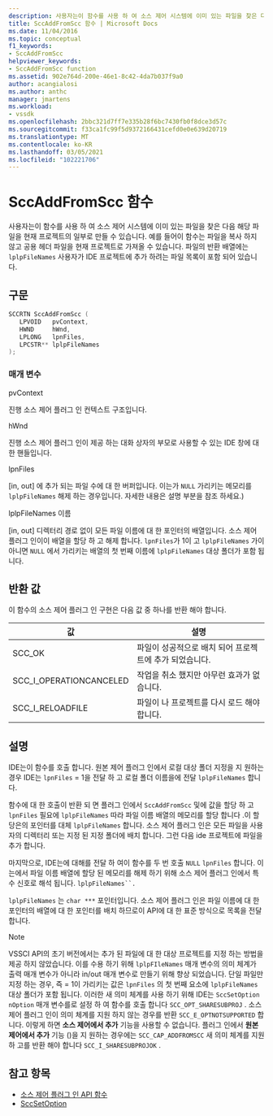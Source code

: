 ```yaml
---
description: 사용자는이 함수를 사용 하 여 소스 제어 시스템에 이미 있는 파일을 찾은 다음 해당 파일을 현재 프로젝트의 일부로 만들 수 있습니다.
title: SccAddFromScc 함수 | Microsoft Docs
ms.date: 11/04/2016
ms.topic: conceptual
f1_keywords:
- SccAddFromScc
helpviewer_keywords:
- SccAddFromScc function
ms.assetid: 902e764d-200e-46e1-8c42-4da7b037f9a0
author: acangialosi
ms.author: anthc
manager: jmartens
ms.workload:
- vssdk
ms.openlocfilehash: 2bbc321d7ff7e335b28f6bc7430fb0f8dce3d57c
ms.sourcegitcommit: f33ca1fc99f5d9372166431cefd0e0e639d20719
ms.translationtype: MT
ms.contentlocale: ko-KR
ms.lasthandoff: 03/05/2021
ms.locfileid: "102221706"
---
```

# <a name="sccaddfromscc-function"></a>SccAddFromScc 함수
사용자는이 함수를 사용 하 여 소스 제어 시스템에 이미 있는 파일을 찾은 다음 해당 파일을 현재 프로젝트의 일부로 만들 수 있습니다. 예를 들어이 함수는 파일을 복사 하지 않고 공용 헤더 파일을 현재 프로젝트로 가져올 수 있습니다. 파일의 반환 배열에는 `lplpFileNames` 사용자가 IDE 프로젝트에 추가 하려는 파일 목록이 포함 되어 있습니다.

## <a name="syntax"></a>구문

```cpp
SCCRTN SccAddFromScc (
   LPVOID   pvContext,
   HWND     hWnd,
   LPLONG   lpnFiles,
   LPCSTR** lplpFileNames
);
```

### <a name="parameters"></a>매개 변수
 pvContext

진행 소스 제어 플러그 인 컨텍스트 구조입니다.

 hWnd

진행 소스 제어 플러그 인이 제공 하는 대화 상자의 부모로 사용할 수 있는 IDE 창에 대 한 핸들입니다.

 lpnFiles

[in, out] 에 추가 되는 파일 수에 대 한 버퍼입니다. 이는가 `NULL` 가리키는 메모리를 `lplpFileNames` 해제 하는 경우입니다. 자세한 내용은 설명 부분을 참조 하세요.)

 lplpFileNames 이름

[in, out] 디렉터리 경로 없이 모든 파일 이름에 대 한 포인터의 배열입니다. 소스 제어 플러그 인이이 배열을 할당 하 고 해제 합니다. `lpnFiles`가 1이 고 `lplpFileNames` 가이 아니면 `NULL` 에서 가리키는 배열의 첫 번째 이름에 `lplpFileNames` 대상 폴더가 포함 됩니다.

## <a name="return-value"></a>반환 값
 이 함수의 소스 제어 플러그 인 구현은 다음 값 중 하나를 반환 해야 합니다.

|값|설명|
|-----------|-----------------|
|SCC_OK|파일이 성공적으로 배치 되어 프로젝트에 추가 되었습니다.|
|SCC_I_OPERATIONCANCELED|작업을 취소 했지만 아무런 효과가 없습니다.|
|SCC_I_RELOADFILE|파일이 나 프로젝트를 다시 로드 해야 합니다.|

## <a name="remarks"></a>설명
 IDE는이 함수를 호출 합니다. 원본 제어 플러그 인에서 로컬 대상 폴더 지정을 지 원하는 경우 IDE는 `lpnFiles` = 1을 전달 하 고 로컬 폴더 이름을에 전달 `lplpFileNames` 합니다.

 함수에 대 한 호출이 반환 되 면 플러그 인에서 `SccAddFromScc` 및에 값을 할당 하 고 `lpnFiles` 필요에 `lplpFileNames` 따라 파일 이름 배열의 메모리를 할당 합니다 .이 할당은의 포인터를 대체 `lplpFileNames` 합니다. 소스 제어 플러그 인은 모든 파일을 사용자의 디렉터리 또는 지정 된 지정 폴더에 배치 합니다. 그런 다음 ide 프로젝트에 파일을 추가 합니다.

 마지막으로, IDE는에 대해를 전달 하 여이 함수를 두 번 호출 `NULL` `lpnFiles` 합니다. 이는에서 파일 이름 배열에 할당 된 메모리를 해제 하기 위해 소스 제어 플러그 인에서 특수 신호로 해석 됩니다. `lplpFileNames``.`

 `lplpFileNames` 는 `char ***` 포인터입니다. 소스 제어 플러그 인은 파일 이름에 대 한 포인터의 배열에 대 한 포인터를 배치 하므로이 API에 대 한 표준 방식으로 목록을 전달 합니다.

> [!NOTE]
> VSSCI API의 초기 버전에서는 추가 된 파일에 대 한 대상 프로젝트를 지정 하는 방법을 제공 하지 않았습니다. 이를 수용 하기 위해 `lplpFIleNames` 매개 변수의 의미 체계가 출력 매개 변수가 아니라 in/out 매개 변수로 만들기 위해 향상 되었습니다. 단일 파일만 지정 하는 경우, 즉 = 1이 가리키는 값은 `lpnFiles` 의 첫 번째 요소에 `lplpFileNames` 대상 폴더가 포함 됩니다. 이러한 새 의미 체계를 사용 하기 위해 IDE는 `SccSetOption` `nOption` 매개 변수를로 설정 하 여 함수를 호출 합니다 `SCC_OPT_SHARESUBPROJ` . 소스 제어 플러그 인이 의미 체계를 지원 하지 않는 경우를 반환 `SCC_E_OPTNOTSUPPORTED` 합니다. 이렇게 하면 **소스 제어에서 추가** 기능을 사용할 수 없습니다. 플러그 인에서 **원본 제어에서 추가** 기능 ()을 지 원하는 경우에는 `SCC_CAP_ADDFROMSCC` 새 의미 체계를 지원 하 고를 반환 해야 합니다 `SCC_I_SHARESUBPROJOK` .

## <a name="see-also"></a>참고 항목
- [소스 제어 플러그 인 API 함수](../extensibility/source-control-plug-in-api-functions.md)
- [SccSetOption](../extensibility/sccsetoption-function.md)
